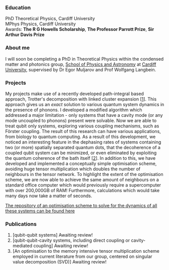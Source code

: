 ### Education
PhD Theoretical Physics, Cardiff University  
MPhys Physics, Cardiff University  
Awards: **The R G Howells Scholarship**, **The Professor Parrott Prize**, **Sir Arthur Davis Prize**

### About me
I will soon be completing a PhD in Theoretical Physics within the condensed matter and photonics group, [School of Physics and Astronomy](https://www.cardiff.ac.uk/physics-astronomy/research/research-groups/condensed-matter-and-photonics) at [Cardiff University](https://www.cardiff.ac.uk/), supervised by Dr Egor Muljarov and Prof Wolfgang Langbein.

### Projects
My projects make use of a recently developed path-integral based approach, Trotter's decomposition with linked cluster expansion [[1](https://arxiv.org/pdf/1807.10977)]. This approach gives us an *exact* solution to various quantum system dynamics in the presence of phonons. I developed a modified algorithm which addressed a major limitation - only systems that have a cavity mode (or any mode uncoupled to phonons) present were solvable. Now we are able to treat qubit only systems, exploring various coupling mechanisms, such as Förster coupling. The result of this research can have various applications, from biology to quantum computing. As a result of this development, we noticed an interesting feature in the dephasing rates of systems containing two (or more) spatially separated quantum dots, that the decoherence of a coupled qubit system can be minimized, or even eliminated by exploiting the quantum coherence of the bath itself [[2](https://arxiv.org/pdf/2405.14685)]. In addition to this, we have developed and implemented a conceptually simple optimisation scheme, avoiding huge tensor multiplication which doubles the number of neighbours in the tensor network. To highlight the extent of the optimisation scheme, we are now able to achieve the same amount of neighbours on a standard office computer which would previously require a supercomputer with over 200,000GB of RAM! Furthermore, calculations which would take many days now take a matter of seconds.

[The repository of an optimisation scheme to solve for the dynamics of all these systems can be found here](https://github.com/HallL415/Optimisation)

### Publications
1. [qubit-qubit systems] Awaiting review!
2. [qubit-qubit-cavity systems, including direct coupling or cavity-mediated coupling] Awaiting review!
3. [An optimisation to the memory intensive tensor multiplication scheme employed in current literature from our group, centered on singular value decomposition (SVD)] Awaiting review!
